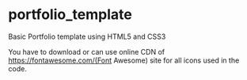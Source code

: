 # portfolio_template
Basic Portfolio template using HTML5 and CSS3

You have to download or can use online CDN of https://fontawesome.com/(Font Awesome) site for all icons used in the code.

